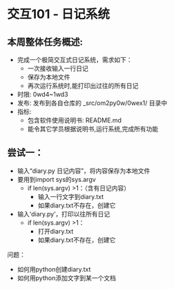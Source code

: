 # 交互101 - 日记系统

## 本周整体任务概述:

- 完成一个极简交互式日记系统，需求如下：
	- 一次接收输入一行日记
	- 保存为本地文件
	- 再次运行系统时,能打印出过往的所有日记
- 时限: 0wd4~1wd3
- 发布: 发布到各自仓库的 _src/om2py0w/0wex1/ 目录中
- 指标:
	- 包含软件使用说明书: README.md
	- 能令其它学员根据说明书,运行系统,完成所有功能

## 尝试一：

-  输入“diary.py 日记内容”，将内容保存为本地文件
- 要用到import sys的sys.argv
	- if len(sys.argv) >1：（含有日记内容）
		- 输入一行文字到diary.txt
		- 如果diary.txt不存在，创建它
- 输入‘diary.py’，打印以往所有日记
	- if len(sys.argv) >1：
		- 打开diary.txt	 
		- 如果diary.txt不存在，创建它

问题：

- 如何用python创建diary.txt
- 如何用python添加文字到某一个文档